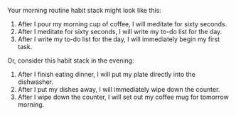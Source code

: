 Your morning routine habit stack might look like this:

1. After I pour my morning cup of coffee, I will meditate for sixty
seconds.
2. After I meditate for sixty seconds, I will write my to-do list for
the day.
3. After I write my to-do list for the day, I will immediately begin
my first task.

Or, consider this habit stack in the evening:
1. After I finish eating dinner, I will put my plate directly into the
dishwasher.
2. After I put my dishes away, I will immediately wipe down the
counter.
3. After I wipe down the counter, I will set out my coffee mug for
tomorrow morning.